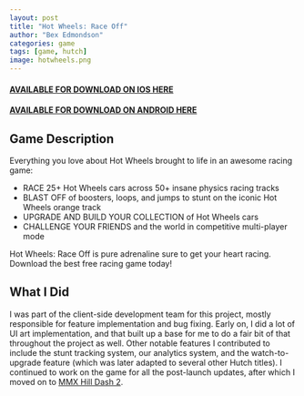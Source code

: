 ```yaml
---
layout: post
title: "Hot Wheels: Race Off"
author: "Bex Edmondson"
categories: game
tags: [game, hutch]
image: hotwheels.png
---
```


#### [AVAILABLE FOR DOWNLOAD ON IOS HERE](https://itunes.apple.com/no/app/hot-wheels-race-off/id1141876504) 

#### [AVAILABLE FOR DOWNLOAD ON ANDROID HERE](https://play.google.com/store/apps/details?id=com.hutchgames.hotwheels)

## Game Description

Everything you love about Hot Wheels brought to life in an awesome racing game:

* RACE 25+ Hot Wheels cars across 50+ insane physics racing tracks
* BLAST OFF of boosters, loops, and jumps to stunt on the iconic Hot Wheels orange track
* UPGRADE AND BUILD YOUR COLLECTION of Hot Wheels cars
* CHALLENGE YOUR FRIENDS and the world in competitive multi-player mode

Hot Wheels: Race Off is pure adrenaline sure to get your heart racing. Download the best free racing game today!

## What I Did

I was part of the client-side development team for this project, mostly responsible for feature implementation and bug fixing. Early on, I did a lot of UI art implementation, and that built up a base for me to do a fair bit of that throughout the project as well. Other notable features I contributed to include the stunt tracking system, our analytics system, and the watch-to-upgrade feature (which was later adapted to several other Hutch titles). I continued to work on the game for all the post-launch updates, after which I moved on to [MMX Hill Dash 2](2018-07-01-hill-dash-2.md).